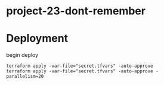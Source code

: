 # project-23-dont-remember

# Deployment
begin deploy
```
terraform apply -var-file="secret.tfvars" -auto-approve
terraform apply -var-file="secret.tfvars" -auto-approve -parallelism=20
```

